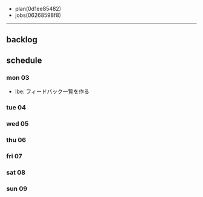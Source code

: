 
- plan(0d1ee85482)
- jobs(06268598f8)
---

## backlog

## schedule
### mon 03
- lbe: フィードバック一覧を作る
### tue 04
### wed 05
### thu 06
### fri 07
### sat 08
### sun 09




